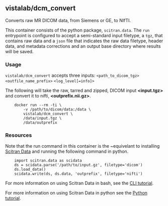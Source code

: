 ## vistalab/dcm_convert
Converts raw MR DICOM data, from Siemens or GE, to NIfTI. 

This container consists of the python package, `scitran.data`. The `run` entrypoint is configured to accept a semi-standard input filetype, a `tgz`, that contains raw data and a `json` file that indicates the raw data filetype, header data, and metadata corrections and an output base directory where results will be saved.

### Usage
`vistalab/dcm_convert` accepts three inputs: `<path_to_dicom_tgz>` `<outfile_name_prefix>` `<log_level[=info]>`

The following will take the raw, tarred and zipped, DICOM input **<input.tgz>** and convert it to nifti, **<outprefix.nii.gz>**.

```
    docker run --rm -ti \
        -v /path/to/dicom/data:/data \
        vistalab/dcm_convert \
        /data/input.tgz \
        /data/outprefix
```

### Resources
Note that the run command in this container is the ~equivelant to installing [Scitran Data](https://github.com/scitran/data) and running the following command in python.

```
    import scitran.data as scidata
    ds = scidata.parse('/path/to/input.gz', filetype='dicom')
    ds.load_data()
    scidata.write(ds, ds.data, 'outprefix', filetype='nifti')
```

For more information on using Scitran Data in bash, see the [CLI tutorial](https://scitran.github.io/cli_tutorial.html).

For more information on using Scitran Data in python see the [Python tutorial](https://scitran.github.io/nimsdata/python_tutorial.html).
